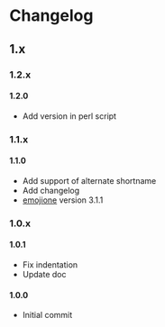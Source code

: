 # Changelog

## 1.x

### 1.2.x

#### 1.2.0

-   Add version in perl script

### 1.1.x

#### 1.1.0

-   Add support of alternate shortname
-   Add changelog
-   [emojione](https://github.com/emojione/emojione) version 3.1.1

### 1.0.x

#### 1.0.1

-   Fix indentation
-   Update doc

#### 1.0.0

-   Initial commit

